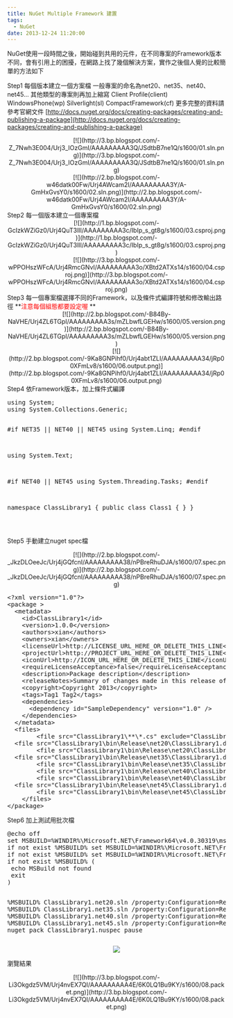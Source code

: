 ```yaml
---
title: NuGet Multiple Framework 建置
tags:
  - NuGet
date: 2013-12-24 11:20:00
---
```


<div>NuGet使用一段時間之後，開始碰到共用的元件，在不同專案的Framework版本不同，會有引用上的困擾，在網路上找了幾個解決方案，實作之後個人覺的比較簡單的方法如下

Step1 每個版本建立一個方案檔
一般專案的命名為net20、net35、net40、net45...
其他類型的專案則再加上縮寫
Client Profile(client)
WindowsPhone(wp)
Silverlight(sl)
CompactFramework(cf)
更多完整的資料請參考官網文件
[http://docs.nuget.org/docs/creating-packages/creating-and-publishing-a-package](http://docs.nuget.org/docs/creating-packages/creating-and-publishing-a-package)</div>
<div class="separator" style="clear: both; text-align: center;">[![](http://3.bp.blogspot.com/-Z_7Nwh3E004/Urj3_IOzGmI/AAAAAAAAA3Q/JSdtbB7ne1Q/s1600/01.sln.png)](http://3.bp.blogspot.com/-Z_7Nwh3E004/Urj3_IOzGmI/AAAAAAAAA3Q/JSdtbB7ne1Q/s1600/01.sln.png)</div><div class="separator" style="clear: both; text-align: center;">[![](http://2.bp.blogspot.com/-w46datk00Fw/Urj4AWcam2I/AAAAAAAAA3Y/A-GmHxGvsY0/s1600/02.sln.png)](http://2.bp.blogspot.com/-w46datk00Fw/Urj4AWcam2I/AAAAAAAAA3Y/A-GmHxGvsY0/s1600/02.sln.png)</div><div>Step2 每一個版本建立一個專案檔</div><div class="separator" style="clear: both; text-align: center;">[![](http://1.bp.blogspot.com/-GcIzkWZiGz0/Urj4QuT3lII/AAAAAAAAA3c/IbIp_s_gt8g/s1600/03.csproj.png)](http://1.bp.blogspot.com/-GcIzkWZiGz0/Urj4QuT3lII/AAAAAAAAA3c/IbIp_s_gt8g/s1600/03.csproj.png)</div><span style="background-color: #fcfcfc; color: #333333; font-family: Consolas, 'Courier New'; font-size: 13.600000381469727px;">
</span>
<div class="separator" style="clear: both; text-align: center;">[![](http://3.bp.blogspot.com/-wPPOHszWFcA/Urj4RmcGNvI/AAAAAAAAA3o/XBtd2ATXs14/s1600/04.csproj.png)](http://3.bp.blogspot.com/-wPPOHszWFcA/Urj4RmcGNvI/AAAAAAAAA3o/XBtd2ATXs14/s1600/04.csproj.png)</div>
<div>Step3 每一個專案檔選擇不同的Framework，以及條件式編譯符號和修改輸出路徑 
**<span style="color: red;">注意每個組態都要設定喔 </span>**</div><div class="separator" style="clear: both; text-align: center;">[![](http://2.bp.blogspot.com/-B84By-NaVHE/Urj4ZL6TGpI/AAAAAAAAA3s/mZLbwfLGEHw/s1600/05.version.png)](http://2.bp.blogspot.com/-B84By-NaVHE/Urj4ZL6TGpI/AAAAAAAAA3s/mZLbwfLGEHw/s1600/05.version.png)</div><div class="separator" style="clear: both; text-align: center;">[![](http://2.bp.blogspot.com/-9Ka8GNPihf0/Urj4abt1ZLI/AAAAAAAAA34/jRp00XFmLv8/s1600/06.output.png)](http://2.bp.blogspot.com/-9Ka8GNPihf0/Urj4abt1ZLI/AAAAAAAAA34/jRp00XFmLv8/s1600/06.output.png)</div><div>Step4 依Framework版本，加上條件式編譯

</div><div><pre class="brush:csharp">using System;
using System.Collections.Generic;

#if NET35 || NET40 || NET45
using System.Linq;
#endif

using System.Text;

#if NET40 || NET45
using System.Threading.Tasks;
#endif

namespace ClassLibrary1
{
    public class Class1
    {
    }
}

</pre></div><div>Step5 手動建立nuget spec檔</div>
<div class="separator" style="clear: both; text-align: center;">[![](http://2.bp.blogspot.com/-_JkzDLOeeJc/Urj4jGQfcnI/AAAAAAAAA38/nPBreRhuDJA/s1600/07.spec.png)](http://2.bp.blogspot.com/-_JkzDLOeeJc/Urj4jGQfcnI/AAAAAAAAA38/nPBreRhuDJA/s1600/07.spec.png)</div><div><pre class="brush:xml">&lt;?xml version="1.0"?&gt;
&lt;package &gt;
  &lt;metadata&gt;
    &lt;id&gt;ClassLibrary1&lt;/id&gt;
    &lt;version&gt;1.0.0&lt;/version&gt;
    &lt;authors&gt;xian&lt;/authors&gt;
    &lt;owners&gt;xian&lt;/owners&gt;
    &lt;licenseUrl&gt;http://LICENSE_URL_HERE_OR_DELETE_THIS_LINE&lt;/licenseUrl&gt;
    &lt;projectUrl&gt;http://PROJECT_URL_HERE_OR_DELETE_THIS_LINE&lt;/projectUrl&gt;
    &lt;iconUrl&gt;http://ICON_URL_HERE_OR_DELETE_THIS_LINE&lt;/iconUrl&gt;
    &lt;requireLicenseAcceptance&gt;false&lt;/requireLicenseAcceptance&gt;
    &lt;description&gt;Package description&lt;/description&gt;
    &lt;releaseNotes&gt;Summary of changes made in this release of the package.&lt;/releaseNotes&gt;
    &lt;copyright&gt;Copyright 2013&lt;/copyright&gt;
    &lt;tags&gt;Tag1 Tag2&lt;/tags&gt;
    &lt;dependencies&gt;
      &lt;dependency id="SampleDependency" version="1.0" /&gt;
    &lt;/dependencies&gt;
  &lt;/metadata&gt;
  &lt;files&gt;
        &lt;file src="ClassLibrary1\**\*.cs" exclude="ClassLibrary1\obj\**\*.cs" target="src" /&gt;
  &lt;file src="ClassLibrary1\bin\Release\net20\ClassLibrary1.dll" target="lib\net20\ClassLibrary1.dll" /&gt;
        &lt;file src="ClassLibrary1\bin\Release\net20\ClassLibrary1.pdb" target="lib\net20\ClassLibrary1.pdb" /&gt;
  &lt;file src="ClassLibrary1\bin\Release\net35\ClassLibrary1.dll" target="lib\net35\ClassLibrary1.dll" /&gt;
        &lt;file src="ClassLibrary1\bin\Release\net35\ClassLibrary1.pdb" target="lib\net35\ClassLibrary1.pdb" /&gt;
        &lt;file src="ClassLibrary1\bin\Release\net40\ClassLibrary1.dll" target="lib\net40\ClassLibrary1.dll" /&gt;
        &lt;file src="ClassLibrary1\bin\Release\net40\ClassLibrary1.pdb" target="lib\net40\ClassLibrary1.pdb" /&gt;
  &lt;file src="ClassLibrary1\bin\Release\net45\ClassLibrary1.dll" target="lib\net45\ClassLibrary1.dll" /&gt;
        &lt;file src="ClassLibrary1\bin\Release\net45\ClassLibrary1.pdb" target="lib\net45\ClassLibrary1.pdb" /&gt;
    &lt;/files&gt;
&lt;/package&gt;&nbsp;</pre></div>
<div>Step6 加上測試用批次檔</div>
<div><pre class="brush:xml">@echo off
set MSBUILD=%WINDIR%\Microsoft.NET\Framework64\v4.0.30319\msbuild.exe
if not exist %MSBUILD% set MSBUILD=%WINDIR%\Microsoft.NET\Framework\v4.0.30319\msbuild.exe
if not exist %MSBUILD% set MSBUILD=%WINDIR%\Microsoft.NET\Framework\v3.5\msbuild.exe
if not exist %MSBUILD% (
 echo MSBuild not found
 exit
) 

%MSBUILD% ClassLibrary1.net20.sln /property:Configuration=Release /m
%MSBUILD% ClassLibrary1.net35.sln /property:Configuration=Release /m
%MSBUILD% ClassLibrary1.net40.sln /property:Configuration=Release /m
%MSBUILD% ClassLibrary1.net45.sln /property:Configuration=Release /m
nuget pack ClassLibrary1.nuspec
pause
</pre></div><div><div class="separator" style="clear: both; text-align: center;">[![](http://3.bp.blogspot.com/-h_G_GN51AHQ/Urj9BdN5UuI/AAAAAAAAA4Q/v3soOklBVm8/s1600/09.bat.png)](http://3.bp.blogspot.com/-h_G_GN51AHQ/Urj9BdN5UuI/AAAAAAAAA4Q/v3soOklBVm8/s1600/09.bat.png)</div>

瀏覽結果</div>
<div class="separator" style="clear: both; text-align: center;">[![](http://3.bp.blogspot.com/-Li3Okgdz5VM/Urj4nvEX7QI/AAAAAAAAA4E/6K0LQ1Bu9KY/s1600/08.packet.png)](http://3.bp.blogspot.com/-Li3Okgdz5VM/Urj4nvEX7QI/AAAAAAAAA4E/6K0LQ1Bu9KY/s1600/08.packet.png)</div>